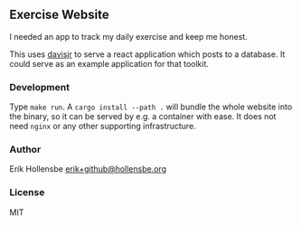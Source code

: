 ## Exercise Website

I needed an app to track my daily exercise and keep me honest.

This uses [davisjr](https://github.com/erikh/davisjr) to serve a react
application which posts to a database. It could serve as an example application
for that toolkit.

### Development

Type `make run`. A `cargo install --path .` will bundle the whole website into
the binary, so it can be served by e.g. a container with ease. It does not need
`nginx` or any other supporting infrastructure.

### Author

Erik Hollensbe <erik+github@hollensbe.org>

### License

MIT
